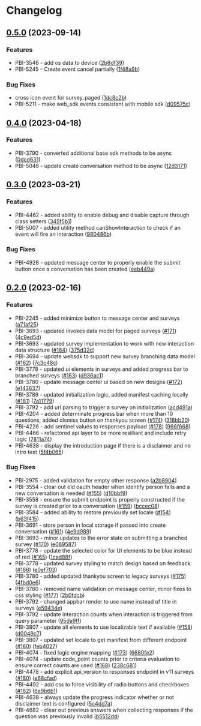 # Changelog

## [0.5.0](https://github.com/apptentive/apptentive-javascript/compare/apptentive-web-sdk-v0.4.0...apptentive-web-sdk-v0.5.0) (2023-09-14)


### Features

* PBI-3546 - add os data to device ([2b8df39](https://github.com/apptentive/apptentive-javascript/commit/2b8df3964ff51e73ed86ec71db4addf7d5e3321a))
* PBI-5245 - Create event cancel partially ([1f48a9b](https://github.com/apptentive/apptentive-javascript/commit/1f48a9b1c7e5df4e75b529e75a278f47f97ef3ea))


### Bug Fixes

* cross icon event for survey_paged ([1dc8c2b](https://github.com/apptentive/apptentive-javascript/commit/1dc8c2bf9215e1c25acad55e439d2ce1b48452e0))
* PBI-5211 - make web_sdk events consistant with mobile sdk ([d09575c](https://github.com/apptentive/apptentive-javascript/commit/d09575ca3cb183894eb8a1a2d48c2dfba7e30787))

## [0.4.0](https://github.com/apptentive/apptentive-javascript/compare/apptentive-web-sdk-v0.3.0...apptentive-web-sdk-v0.4.0) (2023-04-18)


### Features

* PBI-3790 - converted additional base sdk methods to be async ([0dcd631](https://github.com/apptentive/apptentive-javascript/commit/0dcd631cf8e2a9cbf58391623dc8f4b9ddd482b2))
* PBI-5046 - update create conversation method to be async ([12d3171](https://github.com/apptentive/apptentive-javascript/commit/12d317197bb9fc16a0a32a56699a32706f5440bc))

## [0.3.0](https://github.com/apptentive/apptentive-javascript/compare/apptentive-web-sdk-v0.2.0...apptentive-web-sdk-v0.3.0) (2023-03-21)


### Features

* PBI-4462 - added ability to enable debug and disable capture through class setters ([345f5b1](https://github.com/apptentive/apptentive-javascript/commit/345f5b1c8901194699c315090d4dd751f8ce1cd2))
* PBI-5007 - added utility method canShowInteraction to check if an event will fire an interaction ([980486b](https://github.com/apptentive/apptentive-javascript/commit/980486bbe5acf3bace089f9af1958a79384414cf))


### Bug Fixes

* PBI-4926 - updated message center to properly enable the submit button once a conversation has been created ([eeb449a](https://github.com/apptentive/apptentive-javascript/commit/eeb449a81acdbdc88118f86d9eeabd693eef9761))

## [0.2.0](https://github.com/apptentive/apptentive-javascript/compare/apptentive-web-sdk-v0.1.0...apptentive-web-sdk-v0.2.0) (2023-02-16)


### Features

* PBI-2245 - added minimize button to message center and surveys ([a71af25](https://github.com/apptentive/apptentive-javascript/commit/a71af2561399fa05a103b23cdddff72fe0418708))
* PBI-3693 - updated invokes data model for paged surveys ([#171](https://github.com/apptentive/apptentive-javascript/issues/171)) ([4c9ed5d](https://github.com/apptentive/apptentive-javascript/commit/4c9ed5d90b63b701d7d250ca3dbfc03a867325b1))
* PBI-3693 - updated survey implementation to work with new interaction data structure ([#164](https://github.com/apptentive/apptentive-javascript/issues/164)) ([375d32d](https://github.com/apptentive/apptentive-javascript/commit/375d32d665c788880ed402d50edab07036b8aee7))
* PBI-3694 - update websdk to support new survey branching data model ([#162](https://github.com/apptentive/apptentive-javascript/issues/162)) ([7c3c48c](https://github.com/apptentive/apptentive-javascript/commit/7c3c48ce0c8767b4ec76dd2c2e922993b1592ae3))
* PBI-3778 - updated ui elements in surveys and added progress bar to branched surveys ([#163](https://github.com/apptentive/apptentive-javascript/issues/163)) ([d936ac1](https://github.com/apptentive/apptentive-javascript/commit/d936ac12e339042adecd1eae8c4de9d364c8839f))
* PBI-3780 - update message center ui based on new designs ([#172](https://github.com/apptentive/apptentive-javascript/issues/172)) ([e143637](https://github.com/apptentive/apptentive-javascript/commit/e1436376d26c3a483ea20e999bb74b2713479343))
* PBI-3789 - updated initialization logic, added manifest caching locally ([#181](https://github.com/apptentive/apptentive-javascript/issues/181)) ([7a11779](https://github.com/apptentive/apptentive-javascript/commit/7a11779f08117437659027024aee6dd9302ef5f8))
* PBI-3792 - add url parsing to trigger a survey on initialization ([acd491a](https://github.com/apptentive/apptentive-javascript/commit/acd491a74baabd1dd87df75b5118b469b3b299f6))
* PBI-4204 - added determinate progress bar when more than 10 questions, added dismiss button on thankyou screen ([#174](https://github.com/apptentive/apptentive-javascript/issues/174)) ([318bb20](https://github.com/apptentive/apptentive-javascript/commit/318bb20b6bd2893e995e81ca8725ff5f4bcc6a0b))
* PBI-4226 - add sentinel values to responses payload ([#178](https://github.com/apptentive/apptentive-javascript/issues/178)) ([966f668](https://github.com/apptentive/apptentive-javascript/commit/966f6686849d15908bf9f4c96ec9b37a3ad03321))
* PBI-4466 - refactored api layer to be more resilliant and include retry logic ([7811a74](https://github.com/apptentive/apptentive-javascript/commit/7811a74a74d2e82c214c8c146a3b2a63da558749))
* PBI-4638 - display the introduction page if there is a disclaimer and no intro text ([5f4b065](https://github.com/apptentive/apptentive-javascript/commit/5f4b0655512fca1b7a0e0fa31f340b9c2f08efe0))


### Bug Fixes

* PBI-2975 - added validation for empty other response ([a2b8904](https://github.com/apptentive/apptentive-javascript/commit/a2b8904aca24eb5def4d22a1c0e7147cbedb02a7))
* PBI-3554 - clear out old oauth header when identify person fails and a new conversation is needed ([#155](https://github.com/apptentive/apptentive-javascript/issues/155)) ([d10bbf9](https://github.com/apptentive/apptentive-javascript/commit/d10bbf95ed97a075a2675f078d37909456e80bf4))
* PBI-3558 - ensure the submit endpoint is properly constructed if the survey is created prior to a conversation ([#159](https://github.com/apptentive/apptentive-javascript/issues/159)) ([bccec08](https://github.com/apptentive/apptentive-javascript/commit/bccec088596350e17dd22fd0d1e27d0424101434))
* PBI-3584 - added ability to restore previously set locale ([#154](https://github.com/apptentive/apptentive-javascript/issues/154)) ([b63f415](https://github.com/apptentive/apptentive-javascript/commit/b63f415d44785a16d268a558726ad78f2234e8b7))
* PBI-3691 - store person in local storage if passed into create conversation ([#161](https://github.com/apptentive/apptentive-javascript/issues/161)) ([4e9d989](https://github.com/apptentive/apptentive-javascript/commit/4e9d9898b0109a97cd49d3d755bf409e10926167))
* PBI-3693 - minor updates to the error state on submitting a branched survey ([#170](https://github.com/apptentive/apptentive-javascript/issues/170)) ([e089587](https://github.com/apptentive/apptentive-javascript/commit/e089587541d7ec7c2f1d67ee57380a1d09620542))
* PBI-3778 - update the selected color for UI elements to be blue instead of red ([#165](https://github.com/apptentive/apptentive-javascript/issues/165)) ([1cad88f](https://github.com/apptentive/apptentive-javascript/commit/1cad88f59c2f0ea887f7717141d949a60277081f))
* PBI-3778 - updated survey styling to match design based on feedback ([#166](https://github.com/apptentive/apptentive-javascript/issues/166)) ([e0ef703](https://github.com/apptentive/apptentive-javascript/commit/e0ef703a7aaea74850b0722fb9d5dd03abf0b1e9))
* PBI-3780 - added updated thankyou screen to legacy surveys ([#175](https://github.com/apptentive/apptentive-javascript/issues/175)) ([4fbd0e6](https://github.com/apptentive/apptentive-javascript/commit/4fbd0e646ba88ac03bb4a833ccb021acb76feb04))
* PBI-3780 - removed name validation on message center, minor fixes to css styling ([#177](https://github.com/apptentive/apptentive-javascript/issues/177)) ([2b0fdcb](https://github.com/apptentive/apptentive-javascript/commit/2b0fdcb6a246a4b0724d3443f40f659598355676))
* PBI-3792 - changed appbar render to use name instead of title in surveys ([e59434e](https://github.com/apptentive/apptentive-javascript/commit/e59434e0ee7c11dff59b4d40e5910f04f08e0834))
* PBI-3792 - update interaction counts when interaction is triggered from query parameter ([95da9ff](https://github.com/apptentive/apptentive-javascript/commit/95da9ff1f64ee4ff4d1d92e78d5fb959809b5ef3))
* PBI-3807 - update all elements to use localizable text if available ([#158](https://github.com/apptentive/apptentive-javascript/issues/158)) ([d0049c7](https://github.com/apptentive/apptentive-javascript/commit/d0049c7bbda1914eaad1d79e49399860da7d4a2c))
* PBI-3807 - updated set locale to get manifest from different endpoint ([#160](https://github.com/apptentive/apptentive-javascript/issues/160)) ([feb4027](https://github.com/apptentive/apptentive-javascript/commit/feb40271c4b0a40a5e789b16c1e3605eed04feed))
* PBI-4074 - fixed logic engine mapping ([#173](https://github.com/apptentive/apptentive-javascript/issues/173)) ([6680fe2](https://github.com/apptentive/apptentive-javascript/commit/6680fe2332162e6cfe1eccfdfa4b97e377abda93))
* PBI-4074 - update code_point counts prior to criteria evaluation to ensure correct counts are used ([#168](https://github.com/apptentive/apptentive-javascript/issues/168)) ([238c681](https://github.com/apptentive/apptentive-javascript/commit/238c6812813d3c3e46e5b069364fa28e2c4cb5fc))
* PBI-4478 - add explicit api_version to responses endpoint in v11 surveys ([#180](https://github.com/apptentive/apptentive-javascript/issues/180)) ([e68cfad](https://github.com/apptentive/apptentive-javascript/commit/e68cfad9a2ac85d7330374be558662dd893d941e))
* PBI-4492 - add css to force visibility of radio buttons and checkboxes ([#182](https://github.com/apptentive/apptentive-javascript/issues/182)) ([6e9b6b1](https://github.com/apptentive/apptentive-javascript/commit/6e9b6b1b76a89b77f6e462eedbaad7b8ea68d9f0))
* PBI-4638 - always update the progress indicator whether or not disclaimer text is configured ([5c4dd7a](https://github.com/apptentive/apptentive-javascript/commit/5c4dd7a26d108f2e9064a81693f0c38ec8a83490))
* PBI-4682 - clear out previous answers when collecting responses if the question was previously invalid ([b5512dd](https://github.com/apptentive/apptentive-javascript/commit/b5512ddb3276f0930e8d84e222e255df76c2b1c8))
